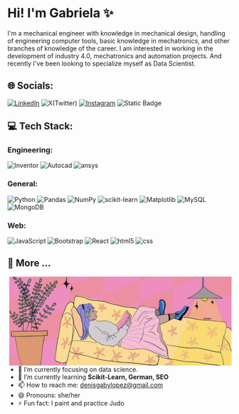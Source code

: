 # Hi! I'm Gabriela ✨

I'm a mechanical engineer with knowledge in mechanical design, handling of engineering computer tools, basic knowledge in mechatronics, and other branches of knowledge of the career. I am interested in working in the development of industry 4.0, mechatronics and automation projects. And recently I've been looking to specialize myself as Data Scientist.

## 🌐 Socials:
[![LinkedIn](https://img.shields.io/badge/LinkedIn-%230077B5.svg?logo=linkedin&logoColor=white)](https://linkedin.com/in/https://www.linkedin.com/in/gabyle/) ![X(Twitter)](https://img.shields.io/badge/X(Twitter)-white?logo=X&logoColor=black&link=https%3A%2F%2Ftwitter.com%2Fgabyle_journal)
[![Instagram](https://img.shields.io/badge/Instagram-%23E4405F.svg?logo=Instagram&logoColor=white)](https://www.instagram.com/gabyle.journal) ![Static Badge](https://img.shields.io/badge/Blog-beige?logo=data%3Aimage%2Fpng%3Bbase64%2CiVBORw0KGgoAAAANSUhEUgAAAC0AAAAtCAMAAAANxBKoAAAAjVBMVEUAAAAsLCwuLi4vLy8vLy8vLy8vLy8uLi4uLi4vLy8vLy8uLi4vLy8vLy8vLy8tLS0vLy8uLi4vLy8vLy8uLi4vLy8vLy8uLi4uLi4uLi4uLi4uLi4uLi4vLy8vLy8vLy8vLy8vLy8vLy8vLy8vLy8vLy8uLi4vLy8uLi4vLy8vLy8vLy8uLi4vLy8vLy%2BgZkHeAAAALnRSTlMACQVsZ9pzIRupnCdj99UUk1rvl0Mtr31XRz0yDumzioNO8l%2FDulJ4EOLFpTbOlZZ9owAAAglJREFUSMftk8lyozAURQ9insxgZkMAz46d9%2F%2Bf1%2BCkkrSd7niXRfcpFk%2FFKenqSeJf5jIMFx7GkTTiYVS64HG0tflztm1Dlbzbf83tPOmbXXMSHF0ffNq0qwwLrSwOyiqW9o2962Arup2%2FXIjTiLRztFNBKRa1uHc5XxSFQC8tmQSEC%2BaxMZW5xLf23N8niXAabE8sQlNNY3QxWMnya7udqt4wrjZ%2FtlX6Mq%2BsYa9dxu9sdPGjrp9zj1TfJWFTJps9iqVkr3MvFMVsB1%2FYlek49lGDYLIH0ZEOnk2auYN3PWlCmQh78Nyg2npq2yfJdgVWcVjc2diJYZSFPEHug9062LnGjCf3ufHHKqIWC8%2BD8rnaAc5oGS3Lu7nt2Eji0OO8xnUhMCkdgn7c7MK9Jh6%2F4SwyIJOyEdubbMOkQd8xEYvv3tzH4oxCTX9yyZazvQAnzVFAGFshn2nXe2bGrR82sx2cbPSOK55udYpI%2B9ih1MwoLhJ5s92t6N9shbdllbTvdiQ6ipmDyfktiSURr5jGcZ%2FzwXRqryw2uGe0wERbyQHF9NUnnDLig9Xb8%2Bg98DyVVCaJM0h1Xfi50TJf8YksXSR%2BXpbAzk2GID0%2B%2BQzi1nkdNwS6f%2FMcjHjY%2BNci0LNar60W7MOgZ1oT5A4P0Ko8av395iH5OFb1PksijUew%2FeNoaz7%2F%2BSl%2BAYAQLVPaxQstAAAAAElFTkSuQmCC&link=https%3A%2F%2Fgabylejournal.wordpress.com%2F)

## 💻 Tech Stack:
### Engineering:
![Inventor](https://img.shields.io/badge/Inventor-orange?style=for-the-badge&logo=Autodesk) ![Autocad](https://img.shields.io/badge/AutoCAD-black?style=for-the-badge&logo=Autodesk) ![ansys](https://img.shields.io/badge/Ansys-FFB71B?style=for-the-badge)

### General:
![Python](https://img.shields.io/badge/python-3670A0?style=for-the-badge&logo=python&logoColor=ffdd54) ![Pandas](https://img.shields.io/badge/pandas-%23150458.svg?style=for-the-badge&logo=pandas&logoColor=white) ![NumPy](https://img.shields.io/badge/numpy-%23013243.svg?style=for-the-badge&logo=numpy&logoColor=white) ![scikit-learn](https://img.shields.io/badge/scikit--learn-%23F7931E.svg?style=for-the-badge&logo=scikit-learn&logoColor=white) ![Matplotlib](https://img.shields.io/badge/Matplotlib-%23ffffff.svg?style=for-the-badge&logo=Matplotlib&logoColor=black) ![MySQL](https://img.shields.io/badge/mysql-%2300f.svg?style=for-the-badge&logo=mysql&logoColor=white) ![MongoDB](https://img.shields.io/badge/MongoDB-47A248?style=for-the-badge&logo=MongoDB&logoColor=white)

### Web:
![JavaScript](https://img.shields.io/badge/JavaScript-F7DF1E?style=for-the-badge&logo=JavaScript&logoColor=black) ![Bootstrap](https://img.shields.io/badge/Bootstrap-7952B3?style=for-the-badge&logo=Bootstrap&logoColor=white) ![React](https://img.shields.io/badge/React-61DAFB?style=for-the-badge&logo=React&logoColor=white) ![html5](https://img.shields.io/badge/-HTML-E34F26?logo=html5&logoColor=white&style=for-the-badge) ![css](https://img.shields.io/badge/-CSS-1572B6?logo=css3&logoColor=white&style=for-the-badge)



 

## 🥋 More ...
<img align="right" src="https://github.com/GabyLE/gabyle/blob/main/me_reading.png" alt="Hola Coders" width="500" height="200"/> 

- 🔭 I’m currently focusing on data science.
- 🌱 I’m currently learning **Scikit-Learn, German, SEO**
- 📫 How to reach me: denisgabylopez@gmail.com
- 😄 Pronouns: she/her
- ⚡ Fun fact: I paint and practice Judo









<!--
**GabyLE/gabyle** is a ✨ _special_ ✨ repository because its `README.md` (this file) appears on your GitHub profile.

Here are some ideas to get you started:

- 🔭 I’m currently working on ...
- 🌱 I’m currently learning ...
- 👯 I’m looking to collaborate on ...
- 🤔 I’m looking for help with ...
- 💬 Ask me about ...
- 📫 How to reach me: ...
- 😄 Pronouns: ...
- ⚡ Fun fact: ...
-->
